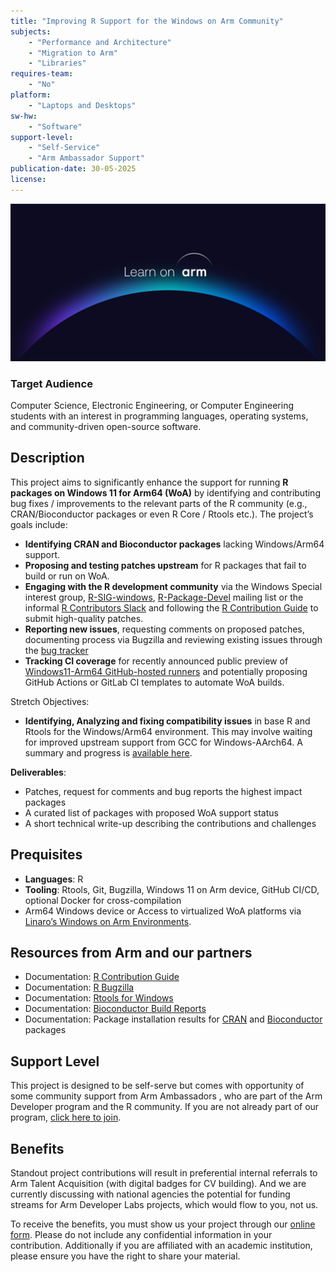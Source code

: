 ```yaml
---
title: "Improving R Support for the Windows on Arm Community"
subjects:
    - "Performance and Architecture"
    - "Migration to Arm"
    - "Libraries"
requires-team:
    - "No"
platform:
    - "Laptops and Desktops"
sw-hw:
    - "Software"
support-level: 
    - "Self-Service"
    - "Arm Ambassador Support"
publication-date: 30-05-2025
license: 
---
```


![learn_on_arm](../../images/Learn_on_Arm_banner.png)


### Target Audience  
Computer Science, Electronic Engineering, or Computer Engineering students with an interest in programming languages, operating systems, and community-driven open-source software.

## Description  

This project aims to significantly enhance the support for running **R packages on Windows 11 for Arm64 (WoA)** by identifying and contributing bug fixes / improvements to the relevant parts of the R community (e.g.,  CRAN/Bioconductor packages or even R Core / Rtools etc.). The project’s goals include:


- **Identifying CRAN and Bioconductor packages** lacking Windows/Arm64 support.
- **Proposing and testing patches upstream** for R packages that fail to build or run on WoA.
- **Engaging with the R development community** via the Windows Special interest group, [R-SIG-windows](https://stat.ethz.ch/mailman/listinfo/r-sig-windows), [R-Package-Devel](https://stat.ethz.ch/mailman/listinfo/r-package-devel) mailing list or the informal [R Contributors Slack](https://contributor.r-project.org/slack) and following the [R Contribution Guide](https://github.com/r-devel/rdevguide?tab=readme-ov-file) to submit high-quality patches.
- **Reporting new issues**, requesting comments on proposed patches, documenting process via Bugzilla and reviewing existing issues through the [bug tracker](https://bugs.r-project.org/)
- **Tracking CI coverage** for recently announced public preview of [Windows11-Arm64 GitHub-hosted runners](https://github.blog/changelog/2025-04-14-windows-arm64-hosted-runners-now-available-in-public-preview/) and potentially proposing GitHub Actions or GitLab CI templates to automate WoA builds.

Stretch Objectives:

- **Identifying, Analyzing and fixing compatibility issues** in base R and Rtools for the Windows/Arm64 environment. This may involve waiting for improved upstream support from GCC for Windows-AArch64. A summary and progress is [available here](https://linaro.atlassian.net/wiki/spaces/WOAR/pages/28802842658/MinGW+GNU+Toolchain).


**Deliverables**:
- Patches, request for comments and bug reports the highest impact packages
- A curated list of packages with proposed WoA support status
- A short technical write-up describing the contributions and challenges

## Prequisites 

- **Languages**: R  
- **Tooling**: Rtools, Git, Bugzilla, Windows 11 on Arm device, GitHub CI/CD, optional Docker for cross-compilation  
- Arm64 Windows device or Access to virtualized WoA platforms via [Linaro’s Windows on Arm Environments](https://linaro.atlassian.net/wiki/spaces/WOAR/pages/29005479987/Windows+on+Arm+Environments).

## Resources from Arm and our partners
  
- Documentation: [R Contribution Guide](https://github.com/r-devel/rdevguide?tab=readme-ov-file)  
- Documentation: [R Bugzilla](https://bugs.r-project.org/)  
- Documentation: [Rtools for Windows](https://cran.r-project.org/bin/windows/Rtools/)   
- Documentation: [Bioconductor Build Reports](https://bioconductor.org/checkResults/)  
- Documentation: Package installation results for [CRAN](https://www.r-project.org/nosvn/winutf8/ucrt3/CRAN_aarch64/install_out/) and [Bioconductor](https://www.r-project.org/nosvn/winutf8/ucrt3/BIOC_aarch64/install_out/) packages

## Support Level

This project is designed to be self-serve but comes with opportunity of some community support from Arm Ambassadors , who are part of the Arm Developer program and the R community. If you are not already part of our program, [click here to join](https://www.arm.com/resources/developer-program?#register).


## Benefits 

Standout project contributions will result in preferential internal referrals to Arm Talent Acquisition (with digital badges for CV building).  And we are currently discussing with national agencies the potential for funding streams for Arm Developer Labs projects, which would flow to you, not us.

To receive the benefits, you must show us your project through our [online form](https://forms.office.com/e/VZnJQLeRhD). Please do not include any confidential information in your contribution. Additionally if you are affiliated with an academic institution, please ensure you have the right to share your material.